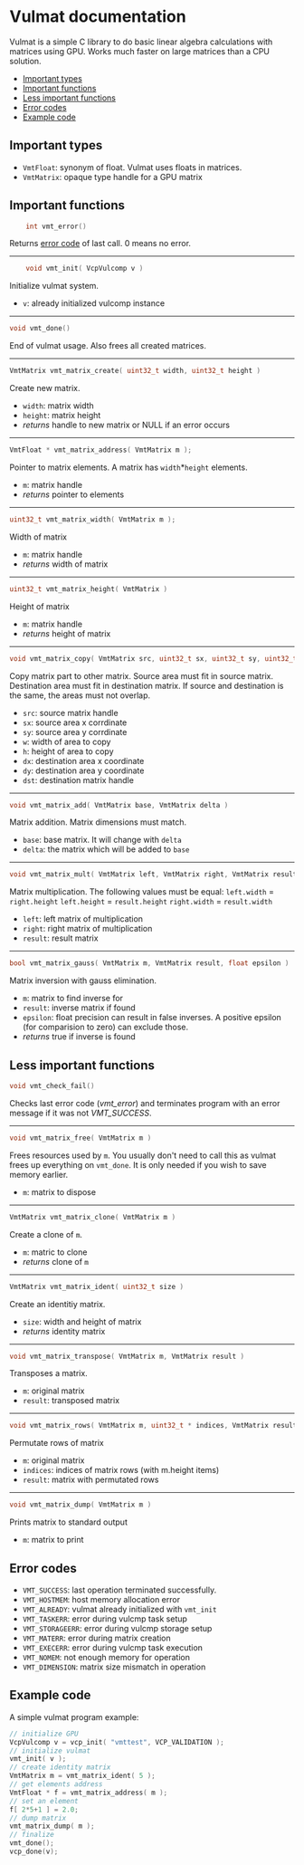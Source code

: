 # Vulmat documentation

Vulmat is a simple C library to do basic linear algebra calculations with matrices using GPU. 
Works much faster on large matrices than a CPU solution.

- [Important types](#important-types)
- [Important functions](#important-functions)
- [Less important functions](#less-important-functions)
- [Error codes](#error-codes)
- [Example code](#example-code)

## Important types

- `VmtFloat`: synonym of float. Vulmat uses floats in matrices.
- `VmtMatrix`: opaque type handle for a GPU matrix

## Important functions

```c
    int vmt_error()
```
Returns [error code](#error-codes) of last call. 0 means no error.

---
```c
    void vmt_init( VcpVulcomp v ) 
```
Initialize vulmat system.
- `v`: already initialized vulcomp instance
---
```c
void vmt_done()
```
End of vulmat usage. Also frees all created matrices.

---
```c
VmtMatrix vmt_matrix_create( uint32_t width, uint32_t height )
```
Create new matrix.
- `width`: matrix width
- `height`: matrix height
- *returns* handle to new matrix or NULL if an error occurs

---
```c
VmtFloat * vmt_matrix_address( VmtMatrix m );
```
Pointer to matrix elements. A matrix has `width`*`height` elements.
- `m`: matrix handle
- *returns* pointer to elements

---
```c
uint32_t vmt_matrix_width( VmtMatrix m );
```
Width of matrix
- `m`: matrix handle
- *returns* width of matrix

---
```c
uint32_t vmt_matrix_height( VmtMatrix )
```
Height of matrix
- `m`: matrix handle
- *returns* height of matrix

---
```c
void vmt_matrix_copy( VmtMatrix src, uint32_t sx, uint32_t sy, uint32_t w, uint32_t h, uint32_t dx, uint32_t dy, VmtMatrix dst )
```
Copy matrix part to other matrix. Source area must fit in source matrix. Destination area must fit in destination matrix. 
If source and destination is the same, the areas must not overlap.
- `src`: source matrix handle
- `sx`: source area x corrdinate
- `sy`: source area y corrdinate
- `w`: width of area to copy
- `h`: height of area to copy
- `dx`: destination area x coordinate
- `dy`: destination area y coordinate
- `dst`: destination matrix handle

---
```c
void vmt_matrix_add( VmtMatrix base, VmtMatrix delta )
```
Matrix addition. Matrix dimensions must match.
- `base`: base matrix. It will change with `delta`
- `delta`: the matrix which will be added to `base`

---
```c
void vmt_matrix_mult( VmtMatrix left, VmtMatrix right, VmtMatrix result )
```
Matrix multiplication. The following values must be equal:
    `left.width` = `right.height`
    `left.height` = `result.height`
    `right.width` = `result.width`
- `left`: left matrix of multiplication
- `right`: right matrix of multiplication
- `result`: result matrix

---
```c
bool vmt_matrix_gauss( VmtMatrix m, VmtMatrix result, float epsilon )
```
Matrix inversion with gauss elimination. 
- `m`: matrix to find inverse for
- `result`: inverse matrix if found
- `epsilon`: float precision can result in false inverses. A positive epsilon (for comparision to zero) can exclude those.
- *returns* true if inverse is found

## Less important functions

```c
void vmt_check_fail()
```
Checks last error code (*vmt_error*) and terminates program with an error message if it was not *VMT_SUCCESS*.

---
```c
void vmt_matrix_free( VmtMatrix m )
```
Frees resources used by `m`. You usually don't need to call this as vulmat frees up everything on `vmt_done`. It is only needed if you wish to save memory earlier.
- `m`: matrix to dispose

---
```c
VmtMatrix vmt_matrix_clone( VmtMatrix m )
```
Create a clone of `m`.
- `m`: matric to clone
- *returns* clone of `m`

---
```c
VmtMatrix vmt_matrix_ident( uint32_t size )
```
Create an identitiy matrix.
- `size`: width and height of matrix
- *returns* identity matrix

---
```c
void vmt_matrix_transpose( VmtMatrix m, VmtMatrix result )
```
Transposes a matrix.
- `m`: original matrix
- `result`: transposed matrix

---
```c
void vmt_matrix_rows( VmtMatrix m, uint32_t * indices, VmtMatrix result )
```
Permutate rows of matrix
- `m`: original matrix
- `indices`: indices of matrix rows (with m.height items)
- `result`: matrix with permutated rows

---
```c
void vmt_matrix_dump( VmtMatrix m )
```
Prints matrix to standard output
- `m`: matrix to print

## Error codes

- `VMT_SUCCESS`: last operation terminated successfully.
- `VMT_HOSTMEM`: host memory allocation error
- `VMT_ALREADY`: vulmat already initialized with `vmt_init`
- `VMT_TASKERR`: error during vulcmp task setup
- `VMT_STORAGEERR`: error during vulcmp storage setup
- `VMT_MATERR`: error during matrix creation
- `VMT_EXECERR`: error during vulcmp task execution
- `VMT_NOMEM`: not enough memory for operation
- `VMT_DIMENSION`: matrix size mismatch in operation

## Example code

A simple vulmat program example:

```c
// initialize GPU
VcpVulcomp v = vcp_init( "vmttest", VCP_VALIDATION );
// initialize vulmat
vmt_init( v );
// create identity matrix
VmtMatrix m = vmt_matrix_ident( 5 );
// get elements address
VmtFloat * f = vmt_matrix_address( m );
// set an element
f[ 2*5+1 ] = 2.0;
// dump matrix
vmt_matrix_dump( m );
// finalize
vmt_done();
vcp_done(v);
```

